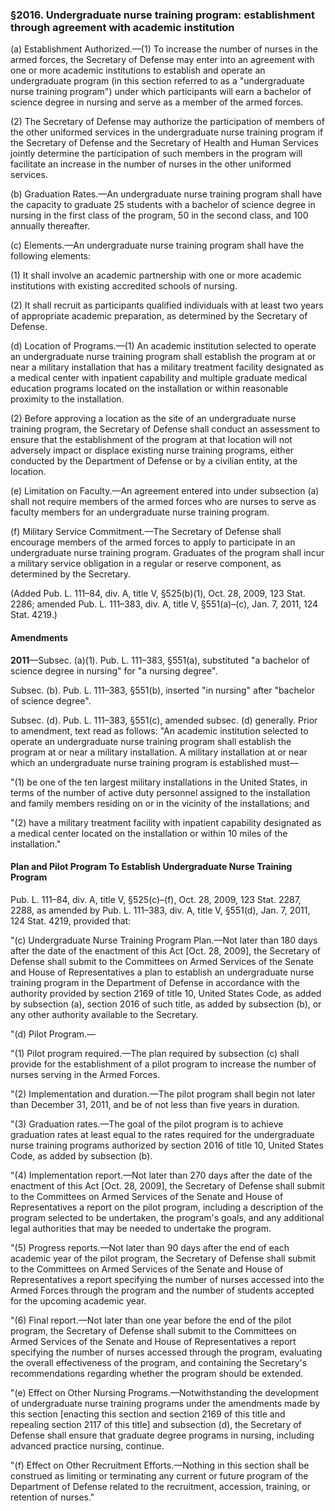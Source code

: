 ### §2016. Undergraduate nurse training program: establishment through agreement with academic institution ###

(a) Establishment Authorized.—(1) To increase the number of nurses in the armed forces, the Secretary of Defense may enter into an agreement with one or more academic institutions to establish and operate an undergraduate program (in this section referred to as a "undergraduate nurse training program") under which participants will earn a bachelor of science degree in nursing and serve as a member of the armed forces.

(2) The Secretary of Defense may authorize the participation of members of the other uniformed services in the undergraduate nurse training program if the Secretary of Defense and the Secretary of Health and Human Services jointly determine the participation of such members in the program will facilitate an increase in the number of nurses in the other uniformed services.

(b) Graduation Rates.—An undergraduate nurse training program shall have the capacity to graduate 25 students with a bachelor of science degree in nursing in the first class of the program, 50 in the second class, and 100 annually thereafter.

(c) Elements.—An undergraduate nurse training program shall have the following elements:

(1) It shall involve an academic partnership with one or more academic institutions with existing accredited schools of nursing.

(2) It shall recruit as participants qualified individuals with at least two years of appropriate academic preparation, as determined by the Secretary of Defense.

(d) Location of Programs.—(1) An academic institution selected to operate an undergraduate nurse training program shall establish the program at or near a military installation that has a military treatment facility designated as a medical center with inpatient capability and multiple graduate medical education programs located on the installation or within reasonable proximity to the installation.

(2) Before approving a location as the site of an undergraduate nurse training program, the Secretary of Defense shall conduct an assessment to ensure that the establishment of the program at that location will not adversely impact or displace existing nurse training programs, either conducted by the Department of Defense or by a civilian entity, at the location.

(e) Limitation on Faculty.—An agreement entered into under subsection (a) shall not require members of the armed forces who are nurses to serve as faculty members for an undergraduate nurse training program.

(f) Military Service Commitment.—The Secretary of Defense shall encourage members of the armed forces to apply to participate in an undergraduate nurse training program. Graduates of the program shall incur a military service obligation in a regular or reserve component, as determined by the Secretary.

(Added Pub. L. 111–84, div. A, title V, §525(b)(1), Oct. 28, 2009, 123 Stat. 2286; amended Pub. L. 111–383, div. A, title V, §551(a)–(c), Jan. 7, 2011, 124 Stat. 4219.)

#### Amendments ####

**2011**—Subsec. (a)(1). Pub. L. 111–383, §551(a), substituted "a bachelor of science degree in nursing" for "a nursing degree".

Subsec. (b). Pub. L. 111–383, §551(b), inserted "in nursing" after "bachelor of science degree".

Subsec. (d). Pub. L. 111–383, §551(c), amended subsec. (d) generally. Prior to amendment, text read as follows: "An academic institution selected to operate an undergraduate nurse training program shall establish the program at or near a military installation. A military installation at or near which an undergraduate nurse training program is established must—

"(1) be one of the ten largest military installations in the United States, in terms of the number of active duty personnel assigned to the installation and family members residing on or in the vicinity of the installations; and

"(2) have a military treatment facility with inpatient capability designated as a medical center located on the installation or within 10 miles of the installation."

#### Plan and Pilot Program To Establish Undergraduate Nurse Training Program ####

Pub. L. 111–84, div. A, title V, §525(c)–(f), Oct. 28, 2009, 123 Stat. 2287, 2288, as amended by Pub. L. 111–383, div. A, title V, §551(d), Jan. 7, 2011, 124 Stat. 4219, provided that:

"(c) Undergraduate Nurse Training Program Plan.—Not later than 180 days after the date of the enactment of this Act [Oct. 28, 2009], the Secretary of Defense shall submit to the Committees on Armed Services of the Senate and House of Representatives a plan to establish an undergraduate nurse training program in the Department of Defense in accordance with the authority provided by section 2169 of title 10, United States Code, as added by subsection (a), section 2016 of such title, as added by subsection (b), or any other authority available to the Secretary.

"(d) Pilot Program.—

"(1) Pilot program required.—The plan required by subsection (c) shall provide for the establishment of a pilot program to increase the number of nurses serving in the Armed Forces.

"(2) Implementation and duration.—The pilot program shall begin not later than December 31, 2011, and be of not less than five years in duration.

"(3) Graduation rates.—The goal of the pilot program is to achieve graduation rates at least equal to the rates required for the undergraduate nurse training programs authorized by section 2016 of title 10, United States Code, as added by subsection (b).

"(4) Implementation report.—Not later than 270 days after the date of the enactment of this Act [Oct. 28, 2009], the Secretary of Defense shall submit to the Committees on Armed Services of the Senate and House of Representatives a report on the pilot program, including a description of the program selected to be undertaken, the program's goals, and any additional legal authorities that may be needed to undertake the program.

"(5) Progress reports.—Not later than 90 days after the end of each academic year of the pilot program, the Secretary of Defense shall submit to the Committees on Armed Services of the Senate and House of Representatives a report specifying the number of nurses accessed into the Armed Forces through the program and the number of students accepted for the upcoming academic year.

"(6) Final report.—Not later than one year before the end of the pilot program, the Secretary of Defense shall submit to the Committees on Armed Services of the Senate and House of Representatives a report specifying the number of nurses accessed through the program, evaluating the overall effectiveness of the program, and containing the Secretary's recommendations regarding whether the program should be extended.

"(e) Effect on Other Nursing Programs.—Notwithstanding the development of undergraduate nurse training programs under the amendments made by this section [enacting this section and section 2169 of this title and repealing section 2117 of this title] and subsection (d), the Secretary of Defense shall ensure that graduate degree programs in nursing, including advanced practice nursing, continue.

"(f) Effect on Other Recruitment Efforts.—Nothing in this section shall be construed as limiting or terminating any current or future program of the Department of Defense related to the recruitment, accession, training, or retention of nurses."